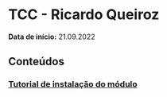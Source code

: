 # **TCC - Ricardo Queiroz**
**Data de início:** 21.09.2022
## **Conteúdos**
### [Tutorial de instalação do módulo](https://github.com/ricardoqueirozz/tcc/blob/main/tutorials/howtoinstal.ipynb)
